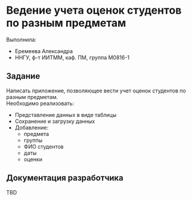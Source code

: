 ﻿# Ведение учета оценок студентов по разным предметам

Выполнила:

 - Еремеева Александра
 - ННГУ, ф-т ИИТММ, каф. ПМ, группа М0816-1

## Задание

Написать приложение, позволяющее вести учет оценок студентов по разным предметам.  
Необходимо реализовать:

 - Представление данных в виде таблицы
 - Сохранение и загрузку данных
 - Добавление:
   + предмета
   + группы
   + ФИО студентов
   + даты
   + оценки

## Документация разработчика

TBD